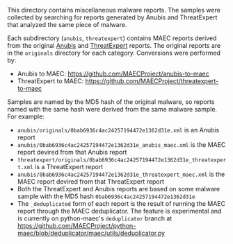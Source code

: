 This directory contains miscellaneous malware reports. The samples were collected by searching for reports generated by Anubis and ThreatExpert that analyzed the same piece of malware.

Each subdirectory (`anubis`, `threatexpert`) contains MAEC reports derived from the original [Anubis](https://anubis.iseclab.org/) and [ThreatExpert](http://threatexpert.com/) reports. The original reports are in the `originals` directory for each category. Conversions were performed by:

* Anubis to MAEC: https://github.com/MAECProject/anubis-to-maec
* ThreatExpert to MAEC: https://github.com/MAECProject/threatexpert-to-maec

Samples are named by the MD5 hash of the original malware, so reports named with the same hash were derived from the same malware sample. For example:

* `anubis/originals/0bab6936c4ac24257194472e1362d31e.xml` is an Anubis report
* `anubis/0bab6936c4ac24257194472e1362d31e_anubis_maec.xml` is the MAEC report devired from that Anubis report
* `threatexpert/originals/0bab6936c4ac24257194472e1362d31e_threatexpert.xml` is a ThreatExpert report
* `anubis/0bab6936c4ac24257194472e1362d31e_threatexpert_maec.xml` is the MAEC report devired from that ThreatExpert report
* Both the ThreatExpert and Anubis reports are based on some malware sample with the MD5 hash `0bab6936c4ac24257194472e1362d31e`
* The `_deduplicated` form of each report is the result of running the MAEC report through the MAEC deduplicator. The feature is experimental and is currently on python-maec's `deduplicator` branch at https://github.com/MAECProject/python-maec/blob/deduplicator/maec/utils/deduplicator.py
